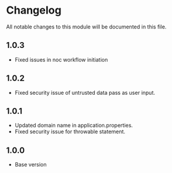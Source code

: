 # Changelog
All notable changes to this module will be documented in this file.

## 1.0.3

- Fixed issues in noc workflow initiation

## 1.0.2

- Fixed security issue of untrusted data pass as user input.

## 1.0.1

- Updated domain name in application.properties.
- Fixed security issue for throwable statement.

## 1.0.0

- Base version
